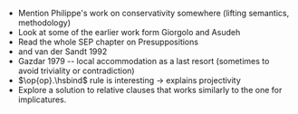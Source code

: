 * Mention Philippe's work on conservativity somewhere (lifting semantics,
  methodology)
* Look at some of the earlier work form Giorgolo and Asudeh
* Read the whole SEP chapter on Presuppositions
* and van der Sandt 1992
* Gazdar 1979 -- local accommodation as a last resort (sometimes to avoid
  triviality or contradiction)
* $\op{op}.\hsbind$ rule is interesting -> explains projectivity
* Explore a solution to relative clauses that works similarly to the one
  for implicatures.
